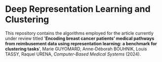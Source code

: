 # Deep Representation Learning and Clustering

This repository contains the algorithms employed for the article currently under review titled '**Encoding breast cancer patients’ medical pathways from reimbusement data using representation learning: a benchmark for clustering tasks**', Marie GUYOMARD, Anne-Déborah BOUHNIK, Louis TASSY, Raquel URENA, *Computer-Based Medical Systems* (2024).

